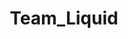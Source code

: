 ---
title: Team_Liquid
crosslinks:
- leagueoflegends
- youtubefactsbot
- lol
- youtubot
- tmsbmeta
- u_imguralbumbot
- LoLeventVoDs
- TeamSolomid
- alotabot
- CLG
- livven
- realmadrid
- overwatched
- Gunners
- LeagueOfMeta
- anti_gif_bot
- wallstreetbets
- fifteefiftee
- DotA2
- dotavods
---